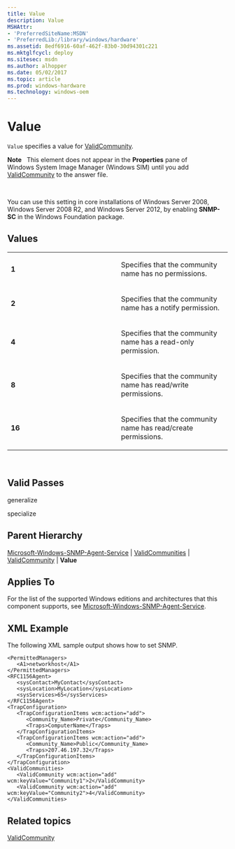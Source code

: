 ```yaml
---
title: Value
description: Value
MSHAttr:
- 'PreferredSiteName:MSDN'
- 'PreferredLib:/library/windows/hardware'
ms.assetid: 8edf6916-60af-462f-83b0-30d94301c221
ms.mktglfcycl: deploy
ms.sitesec: msdn
ms.author: alhopper
ms.date: 05/02/2017
ms.topic: article
ms.prod: windows-hardware
ms.technology: windows-oem
---
```


# Value


`Value` specifies a value for [ValidCommunity](microsoft-windows-snmp-agent-service-validcommunities-validcommunity.md).

**Note**  
This element does not appear in the **Properties** pane of Windows System Image Manager (Windows SIM) until you add [ValidCommunity](microsoft-windows-snmp-agent-service-validcommunities-validcommunity.md) to the answer file.

 

You can use this setting in core installations of Windows Server 2008, Windows Server 2008 R2, and Windows Server 2012, by enabling **SNMP-SC** in the Windows Foundation package.

## Values


<table>
<colgroup>
<col width="50%" />
<col width="50%" />
</colgroup>
<tbody>
<tr class="odd">
<td><p><strong>1</strong></p></td>
<td><p>Specifies that the community name has no permissions.</p></td>
</tr>
<tr class="even">
<td><p><strong>2</strong></p></td>
<td><p>Specifies that the community name has a notify permission.</p></td>
</tr>
<tr class="odd">
<td><p><strong>4</strong></p></td>
<td><p>Specifies that the community name has a read-only permission.</p></td>
</tr>
<tr class="even">
<td><p><strong>8</strong></p></td>
<td><p>Specifies that the community name has read/write permissions.</p></td>
</tr>
<tr class="odd">
<td><p><strong>16</strong></p></td>
<td><p>Specifies that the community name has read/create permissions.</p></td>
</tr>
</tbody>
</table>

 

## Valid Passes


generalize

specialize

## Parent Hierarchy


[Microsoft-Windows-SNMP-Agent-Service](microsoft-windows-snmp-agent-service.md) | [ValidCommunities](microsoft-windows-snmp-agent-service-validcommunities.md) | [ValidCommunity](microsoft-windows-snmp-agent-service-validcommunities-validcommunity.md) | **Value**

## Applies To


For the list of the supported Windows editions and architectures that this component supports, see [Microsoft-Windows-SNMP-Agent-Service](microsoft-windows-snmp-agent-service.md).

## XML Example


The following XML sample output shows how to set SNMP.

```
<PermittedManagers>
   <A1>networkhost</A1>
</PermittedManagers>
<RFC1156Agent>
   <sysContact>MyContact</sysContact>
   <sysLocation>MyLocation</sysLocation>
   <sysServices>65</sysServices>
</RFC1156Agent>
<TrapConfiguration>
   <TrapConfigurationItems wcm:action="add">
      <Community_Name>Private</Community_Name>
      <Traps>ComputerName</Traps>
   </TrapConfigurationItems>
   <TrapConfigurationItems wcm:action="add">
      <Community_Name>Public</Community_Name>
      <Traps>207.46.197.32</Traps>
   </TrapConfigurationItems>
</TrapConfiguration>
<ValidCommunities>
   <ValidCommunity wcm:action="add" wcm:keyValue="Community1">2</ValidCommunity>
   <ValidCommunity wcm:action="add" wcm:keyValue="Community2">4</ValidCommunity>
</ValidCommunities>
```

## Related topics


[ValidCommunity](microsoft-windows-snmp-agent-service-validcommunities-validcommunity.md)

 

 







